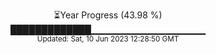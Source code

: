 <p align="center">
⏳Year Progress (43.98 %) <br>
█████████████▁▁▁▁▁▁▁▁▁▁▁▁▁▁▁▁▁ <br>
<sub>Updated: Sat, 10 Jun 2023 12:28:50 GMT</sub>
</p>

